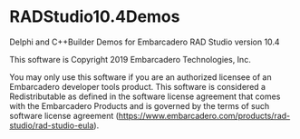 # RADStudio10.4Demos
Delphi and C++Builder Demos for Embarcadero RAD Studio version 10.4


This software is Copyright 2019 Embarcadero Technologies, Inc.

You may only use this software if you are an authorized licensee of an Embarcadero developer tools product. This software is considered a Redistributable as defined in the software license agreement that comes with the Embarcadero Products and is governed by the terms of such software license agreement (https://www.embarcadero.com/products/rad-studio/rad-studio-eula).
